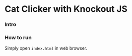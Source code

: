 Cat Clicker with Knockout JS
============================

### Intro
<TBD>

### How to run
Simply open `index.html` in web browser.